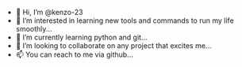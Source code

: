 - 👋 Hi, I’m @kenzo-23
- 👀 I’m interested in learning new tools and commands to run my life smoothly...
- 🌱 I’m currently learning python and git...
- 💞️ I’m looking to collaborate on any project that excites me...
- 📫 You can reach to me via github...

<!---
kenzo-23/kenzo-23 is a ✨ special ✨ repository because its `README.md` (this file) appears on your GitHub profile.
You can click the Preview link to take a look at your changes.
--->
